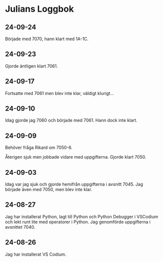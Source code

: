 Julians Loggbok
==========

24-09-24
----------
Började med 7070, hann klart med 1A-1C.

24-09-23
----------
Gjorde äntligen klart 7061.

24-09-17
----------
Fortsatte med 7061 men blev inte klar, väldigt klurigt...

24-09-10
----------
Idag gjorde jag 7060 och började med 7061. Hann dock inte klart.

24-09-09
----------
Behöver fråga Rikard om 7050-6.

Återigen sjuk men jobbade vidare med uppgifterna. Gjorde klart 7050.

24-09-03
----------
Idag var jag sjuk och gjorde hemifrån uppgifterna i avsnitt 7045. Jag började även med 7050, men blev inte klar.

24-08-27
----------
Jag har installerat Python, lagt till Python och Python Debugger i VSCodium och lekt runt lite med operatorer i Python. Jag genomförde uppgifterna i avsnittet 7040.

24-08-26
----------
Jag har installerat VS Codium.